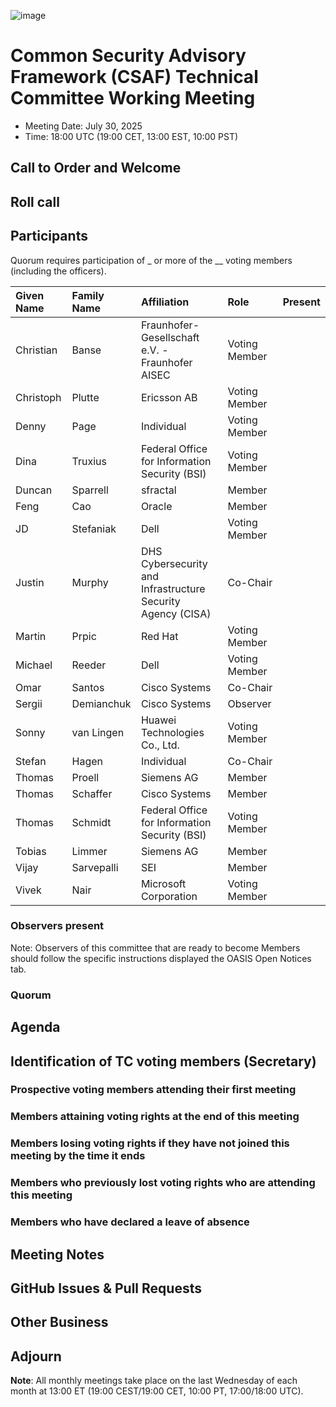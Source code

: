 ![image](https://user-images.githubusercontent.com/1690898/139102180-5c1e2583-14f1-4f58-ab2b-9e3807ed529c.png)

# Common Security Advisory Framework (CSAF) Technical Committee Working Meeting

- Meeting Date: July 30, 2025
- Time: 18:00 UTC (19:00 CET, 13:00 EST, 10:00 PST)

## Call to Order and Welcome

## Roll call

## Participants

Quorum requires participation of _ or more of the __ voting members (including the officers).

| Given Name | Family Name | Affiliation                                                 | Role          | Present |
|:-----------|:------------|:------------------------------------------------------------|:--------------|:--------|
| Christian  | Banse       | Fraunhofer-Gesellschaft e.V. - Fraunhofer AISEC             | Voting Member |         |
| Christoph  | Plutte      | Ericsson AB                                                 | Voting Member |         |
| Denny      | Page        | Individual                                                  | Voting Member |         |
| Dina       | Truxius     | Federal Office for Information Security (BSI)               | Voting Member |         |
| Duncan     | Sparrell    | sfractal                                                    | Member        |         |
| Feng       | Cao         | Oracle                                                      | Member        |         |
| JD         | Stefaniak   | Dell                                                        | Voting Member |         |
| Justin     | Murphy      | DHS Cybersecurity and Infrastructure Security Agency (CISA) | Co-Chair      |         |
| Martin     | Prpic       | Red Hat                                                     | Voting Member |         |
| Michael    | Reeder      | Dell                                                        | Voting Member |         |
| Omar       | Santos      | Cisco Systems                                               | Co-Chair      |         |
| Sergii     | Demianchuk  | Cisco Systems                                               | Observer      |         |
| Sonny      | van Lingen  | Huawei Technologies Co., Ltd.                               | Voting Member |         |
| Stefan     | Hagen       | Individual                                                  | Co-Chair      |         |
| Thomas     | Proell      | Siemens AG                                                  | Member        |         |
| Thomas     | Schaffer    | Cisco Systems                                               | Member        |         |
| Thomas     | Schmidt     | Federal Office for Information Security (BSI)               | Voting Member |         |
| Tobias     | Limmer      | Siemens AG                                                  | Member        |         |
| Vijay      | Sarvepalli  | SEI                                                         | Member        |         |
| Vivek      | Nair        | Microsoft Corporation                                       | Voting Member |         |

### Observers present

Note: Observers of this committee that are ready to become Members should follow the specific instructions displayed the OASIS Open Notices tab.

### Quorum

## Agenda

## Identification of TC voting members (Secretary)

### Prospective voting members attending their first meeting

### Members attaining voting rights at the end of this meeting

### Members losing voting rights if they have not joined this meeting by the time it ends

### Members who previously lost voting rights who are attending this meeting

### Members who have declared a leave of absence

## Meeting Notes

## GitHub Issues & Pull Requests

## Other Business

## Adjourn

**Note**: All monthly meetings take place on the last Wednesday of each month at 13:00 ET (19:00 CEST/19:00 CET, 10:00 PT, 17:00/18:00 UTC).
